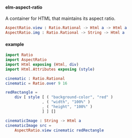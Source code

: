 #### elm-aspect-ratio

A container for HTML that maintains its aspect ratio.

```elm
AspectRatio.view : Ratio.Rational -> Html a -> Html a
AspectRatio.img : Ratio.Rational -> String -> Html a
```

#### example

```elm
import Ratio
import AspectRatio
import Html exposing (Html, div)
import Html.Attributes exposing (style)

cinematic : Ratio.Rational
cinematic = Ratio.over 9 16

redRectangle =
    div [ style [ ( "background-color", "red" )
                , ( "width", "100%" )
                , ( "height", "100%" )
                ] ] []

cinematicImage : String -> Html a
cinematicImage src =
    AspectRatio.view cinematic redRectangle
```

